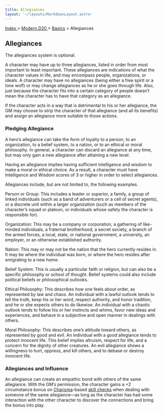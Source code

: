 ```yaml
---
title: Allegiances
layout: '~/layouts/MarkdownLayout.astro'
---
```


[ Index ](/) > [ Modern D20 ](/modern.d20.srd) > [Basics](/modern.d20.srd/basics) > Allegiances

## Allegiances

The allegiances system is optional.

A character may have up to three allegiances, listed in order from most
important to least important. These allegiances are indications of what the
character values in life, and may encompass people, organizations, or ideals.
A character may have no allegiances (being either a free spirit or a lone
wolf) or may change allegiances as he or she goes through life. Also, just
because the character fits into a certain category of people doesn’t mean the
character has to have that category as an allegiance.

If the character acts in a way that is detrimental to his or her allegiance,
the GM may choose to strip the character of that allegiance (and all its
benefits) and assign an allegiance more suitable to those actions.

### Pledging Allegiance

A hero’s allegiance can take the form of loyalty to a person, to an
organization, to a belief system, to a nation, or to an ethical or moral
philosophy. In general, a character can discard an allegiance at any time, but
may only gain a new allegiance after attaining a new level.

Having an allegiance implies having sufficient intelligence and wisdom to make
a moral or ethical choice. As a result, a character must have Intelligence and
Wisdom scores of 3 or higher in order to select allegiances.

Allegiances include, but are not limited to, the following examples.

Person or Group: This includes a leader or superior, a family, a group of
linked individuals (such as a band of adventurers or a cell of secret agents),
or a discrete unit within a larger organization (such as members of the
character’s squad or platoon, or individuals whose safety the character is
responsible for).

Organization: This may be a company or corporation, a gathering of like-minded
individuals, a fraternal brotherhood, a secret society, a branch of the armed
forces, a local, state, or national government, a university, an employer, or
an otherwise established authority.

Nation: This may or may not be the nation that the hero currently resides in.
It may be where the individual was born, or where the hero resides after
emigrating to a new home.

Belief System: This is usually a particular faith or religion, but can also be
a specific philosophy or school of thought. Belief systems could also include
political beliefs or philosophical outlooks.

Ethical Philosophy: This describes how one feels about order, as represented
by law and chaos. An individual with a lawful outlook tends to tell the truth,
keep his or her word, respect authority, and honor tradition, and he or she
expects others to do likewise. An individual with a chaotic outlook tends to
follow his or her instincts and whims, favor new ideas and experiences, and
behave in a subjective and open manner in dealings with others.

Moral Philosophy: This describes one’s attitude toward others, as represented
by good and evil. An individual with a good allegiance tends to protect
innocent life. This belief implies altruism, respect for life, and a concern
for the dignity of other creatures. An evil allegiance shows a willingness to
hurt, oppress, and kill others, and to debase or destroy innocent life.

### Allegiances and Influence

An allegiance can create an empathic bond with others of the same allegiance.
With the GM’s permission, the character gains a +2 circumstance bonus on
[Charisma](/modern.d20.srd/basics/ability.scores)-based [skill checks](/modern.d20.srd/skills/skill.basics) when dealing with
someone of the same allegiance—as long as the character has had some
interaction with the other character to discover the connections and bring the
bonus into play.

